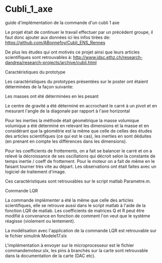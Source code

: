 # Cubli_1_axe
guide d'implémentation de la commande d'un cubli 1 axe

Le projet était de continuer le travail effectuer par un précédent groupe, il faut donc ajouter aux données ici les infos tirées de:
https://github.com/ABonnefoy/Cubli_ENS_Rennes

De plus les études qui ont motivés ce projet ainsi que leurs articles scientifiques sont retrouvables à:
http://www.idsc.ethz.ch/research-dandrea/research-projects/archive/cubli.html

Caractéristiques du prototype

Les caractéristiques du prototypes présentées sur le poster ont étaient déterminées de la façon suivante:

Les masses ont été déterminées en les pesant 

Le centre de gravité a été déterminé en accrochant le carré à un pivot et en mesurant l'angle de la diagonale par rapport à l'axe horizontal

Pour les inerties la méthode était géométrique la masse volumique volumique a été déterminé en relevant les dimensions et la masse et en considérant que la géométrie est la même que celle de celles des études des articles scientifiques (ce qui est le cas), les inerties en sont déduites (en prenant en compte les différences dans les dimensions).

Pour les coefficients de frottements, on a fait se balancer le carré et on a relevé la décroissance de ses oscillations qui décroit selon la constante de temps inertie / coeff de frottement. Pour le moteur on a fait de même en le faisant tourner très vite au départ. Les observations ont était faites avec un logiciel de traitement d'image.

Ces caractéristiques sont retrouvables sur le script matlab Parametre.m.

Commande LQR 

La commande implémenter a été la même que celle des articles scientifiques, elle se retrouve aussi dans le script matlab à l'aide de la fonction LQR de matlab. Les coefficients de matrices Q et R peut être modifié à convenance en fonction de comment l'on veut que le système réagisse (violement ou lentement).

La modélisation avec l'application de la commande LQR est retrouvable sur le fichier simulink Modele17.slx

L'implémentation à envoyer sur le microprocesseur est le fichier commandemoteur.slx, les pins à branchés sur la carte sont retrouvable dans la documentation de la carte (DAC etc).
